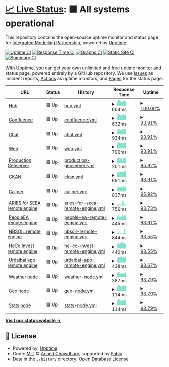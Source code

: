 # [📈 Live Status](https://integratedmodelling.github.io/upptime): <!--live status--> **🟩 All systems operational**

This repository contains the open-source uptime monitor and status page for [Integrated Modelling Partnership](https://integratedmodelling.org), powered by [Upptime](https://github.com/upptime/upptime).

[![Uptime CI](https://github.com/integratedmodelling/upptime/workflows/Uptime%20CI/badge.svg)](https://github.com/integratedmodelling/upptime/actions?query=workflow%3A%22Uptime+CI%22)
[![Response Time CI](https://github.com/integratedmodelling/upptime/workflows/Response%20Time%20CI/badge.svg)](https://github.com/integratedmodelling/upptime/actions?query=workflow%3A%22Response+Time+CI%22)
[![Graphs CI](https://github.com/integratedmodelling/upptime/workflows/Graphs%20CI/badge.svg)](https://github.com/integratedmodelling/upptime/actions?query=workflow%3A%22Graphs+CI%22)
[![Static Site CI](https://github.com/integratedmodelling/upptime/workflows/Static%20Site%20CI/badge.svg)](https://github.com/integratedmodelling/upptime/actions?query=workflow%3A%22Static+Site+CI%22)
[![Summary CI](https://github.com/integratedmodelling/upptime/workflows/Summary%20CI/badge.svg)](https://github.com/integratedmodelling/upptime/actions?query=workflow%3A%22Summary+CI%22)

With [Upptime](https://upptime.js.org), you can get your own unlimited and free uptime monitor and status page, powered entirely by a GitHub repository. We use [Issues](https://github.com/integratedmodelling/upptime/issues) as incident reports, [Actions](https://github.com/integratedmodelling/upptime/actions) as uptime monitors, and [Pages](https://integratedmodelling.github.io/upptime) for the status page.

<!--start: status pages-->
<!-- This summary is generated by Upptime (https://github.com/upptime/upptime) -->
<!-- Do not edit this manually, your changes will be overwritten -->
<!-- prettier-ignore -->
| URL | Status | History | Response Time | Uptime |
| --- | ------ | ------- | ------------- | ------ |
| <img alt="" src="https://icons.duckduckgo.com/ip3/integratedmodelling.org.ico" height="13"> [Hub](https://integratedmodelling.org/hub/) | 🟩 Up | [hub.yml](https://github.com/integratedmodelling/upptime/commits/HEAD/history/hub.yml) | <details><summary><img alt="Response time graph" src="./graphs/hub/response-time-week.png" height="20"> 604ms</summary><br><a href="https://status.integratedmodelling.org/history/hub"><img alt="Response time 549" src="https://img.shields.io/endpoint?url=https%3A%2F%2Fraw.githubusercontent.com%2Fintegratedmodelling%2Fupptime%2FHEAD%2Fapi%2Fhub%2Fresponse-time.json"></a><br><a href="https://status.integratedmodelling.org/history/hub"><img alt="24-hour response time 605" src="https://img.shields.io/endpoint?url=https%3A%2F%2Fraw.githubusercontent.com%2Fintegratedmodelling%2Fupptime%2FHEAD%2Fapi%2Fhub%2Fresponse-time-day.json"></a><br><a href="https://status.integratedmodelling.org/history/hub"><img alt="7-day response time 604" src="https://img.shields.io/endpoint?url=https%3A%2F%2Fraw.githubusercontent.com%2Fintegratedmodelling%2Fupptime%2FHEAD%2Fapi%2Fhub%2Fresponse-time-week.json"></a><br><a href="https://status.integratedmodelling.org/history/hub"><img alt="30-day response time 589" src="https://img.shields.io/endpoint?url=https%3A%2F%2Fraw.githubusercontent.com%2Fintegratedmodelling%2Fupptime%2FHEAD%2Fapi%2Fhub%2Fresponse-time-month.json"></a><br><a href="https://status.integratedmodelling.org/history/hub"><img alt="1-year response time 549" src="https://img.shields.io/endpoint?url=https%3A%2F%2Fraw.githubusercontent.com%2Fintegratedmodelling%2Fupptime%2FHEAD%2Fapi%2Fhub%2Fresponse-time-year.json"></a></details> | <details><summary><a href="https://status.integratedmodelling.org/history/hub">100.00%</a></summary><a href="https://status.integratedmodelling.org/history/hub"><img alt="All-time uptime 99.86%" src="https://img.shields.io/endpoint?url=https%3A%2F%2Fraw.githubusercontent.com%2Fintegratedmodelling%2Fupptime%2FHEAD%2Fapi%2Fhub%2Fuptime.json"></a><br><a href="https://status.integratedmodelling.org/history/hub"><img alt="24-hour uptime 100.00%" src="https://img.shields.io/endpoint?url=https%3A%2F%2Fraw.githubusercontent.com%2Fintegratedmodelling%2Fupptime%2FHEAD%2Fapi%2Fhub%2Fuptime-day.json"></a><br><a href="https://status.integratedmodelling.org/history/hub"><img alt="7-day uptime 100.00%" src="https://img.shields.io/endpoint?url=https%3A%2F%2Fraw.githubusercontent.com%2Fintegratedmodelling%2Fupptime%2FHEAD%2Fapi%2Fhub%2Fuptime-week.json"></a><br><a href="https://status.integratedmodelling.org/history/hub"><img alt="30-day uptime 99.91%" src="https://img.shields.io/endpoint?url=https%3A%2F%2Fraw.githubusercontent.com%2Fintegratedmodelling%2Fupptime%2FHEAD%2Fapi%2Fhub%2Fuptime-month.json"></a><br><a href="https://status.integratedmodelling.org/history/hub"><img alt="1-year uptime 99.86%" src="https://img.shields.io/endpoint?url=https%3A%2F%2Fraw.githubusercontent.com%2Fintegratedmodelling%2Fupptime%2FHEAD%2Fapi%2Fhub%2Fuptime-year.json"></a></details>
| <img alt="" src="https://icons.duckduckgo.com/ip3/confluence.integratedmodelling.org.ico" height="13"> [Confluence](https://confluence.integratedmodelling.org/) | 🟩 Up | [confluence.yml](https://github.com/integratedmodelling/upptime/commits/HEAD/history/confluence.yml) | <details><summary><img alt="Response time graph" src="./graphs/confluence/response-time-week.png" height="20"> 632ms</summary><br><a href="https://status.integratedmodelling.org/history/confluence"><img alt="Response time 671" src="https://img.shields.io/endpoint?url=https%3A%2F%2Fraw.githubusercontent.com%2Fintegratedmodelling%2Fupptime%2FHEAD%2Fapi%2Fconfluence%2Fresponse-time.json"></a><br><a href="https://status.integratedmodelling.org/history/confluence"><img alt="24-hour response time 619" src="https://img.shields.io/endpoint?url=https%3A%2F%2Fraw.githubusercontent.com%2Fintegratedmodelling%2Fupptime%2FHEAD%2Fapi%2Fconfluence%2Fresponse-time-day.json"></a><br><a href="https://status.integratedmodelling.org/history/confluence"><img alt="7-day response time 632" src="https://img.shields.io/endpoint?url=https%3A%2F%2Fraw.githubusercontent.com%2Fintegratedmodelling%2Fupptime%2FHEAD%2Fapi%2Fconfluence%2Fresponse-time-week.json"></a><br><a href="https://status.integratedmodelling.org/history/confluence"><img alt="30-day response time 659" src="https://img.shields.io/endpoint?url=https%3A%2F%2Fraw.githubusercontent.com%2Fintegratedmodelling%2Fupptime%2FHEAD%2Fapi%2Fconfluence%2Fresponse-time-month.json"></a><br><a href="https://status.integratedmodelling.org/history/confluence"><img alt="1-year response time 671" src="https://img.shields.io/endpoint?url=https%3A%2F%2Fraw.githubusercontent.com%2Fintegratedmodelling%2Fupptime%2FHEAD%2Fapi%2Fconfluence%2Fresponse-time-year.json"></a></details> | <details><summary><a href="https://status.integratedmodelling.org/history/confluence">93.91%</a></summary><a href="https://status.integratedmodelling.org/history/confluence"><img alt="All-time uptime 99.55%" src="https://img.shields.io/endpoint?url=https%3A%2F%2Fraw.githubusercontent.com%2Fintegratedmodelling%2Fupptime%2FHEAD%2Fapi%2Fconfluence%2Fuptime.json"></a><br><a href="https://status.integratedmodelling.org/history/confluence"><img alt="24-hour uptime 100.00%" src="https://img.shields.io/endpoint?url=https%3A%2F%2Fraw.githubusercontent.com%2Fintegratedmodelling%2Fupptime%2FHEAD%2Fapi%2Fconfluence%2Fuptime-day.json"></a><br><a href="https://status.integratedmodelling.org/history/confluence"><img alt="7-day uptime 93.91%" src="https://img.shields.io/endpoint?url=https%3A%2F%2Fraw.githubusercontent.com%2Fintegratedmodelling%2Fupptime%2FHEAD%2Fapi%2Fconfluence%2Fuptime-week.json"></a><br><a href="https://status.integratedmodelling.org/history/confluence"><img alt="30-day uptime 98.60%" src="https://img.shields.io/endpoint?url=https%3A%2F%2Fraw.githubusercontent.com%2Fintegratedmodelling%2Fupptime%2FHEAD%2Fapi%2Fconfluence%2Fuptime-month.json"></a><br><a href="https://status.integratedmodelling.org/history/confluence"><img alt="1-year uptime 99.55%" src="https://img.shields.io/endpoint?url=https%3A%2F%2Fraw.githubusercontent.com%2Fintegratedmodelling%2Fupptime%2FHEAD%2Fapi%2Fconfluence%2Fuptime-year.json"></a></details>
| <img alt="" src="https://icons.duckduckgo.com/ip3/chat.integratedmodelling.org.ico" height="13"> [Chat](https://chat.integratedmodelling.org/) | 🟩 Up | [chat.yml](https://github.com/integratedmodelling/upptime/commits/HEAD/history/chat.yml) | <details><summary><img alt="Response time graph" src="./graphs/chat/response-time-week.png" height="20"> 934ms</summary><br><a href="https://status.integratedmodelling.org/history/chat"><img alt="Response time 984" src="https://img.shields.io/endpoint?url=https%3A%2F%2Fraw.githubusercontent.com%2Fintegratedmodelling%2Fupptime%2FHEAD%2Fapi%2Fchat%2Fresponse-time.json"></a><br><a href="https://status.integratedmodelling.org/history/chat"><img alt="24-hour response time 886" src="https://img.shields.io/endpoint?url=https%3A%2F%2Fraw.githubusercontent.com%2Fintegratedmodelling%2Fupptime%2FHEAD%2Fapi%2Fchat%2Fresponse-time-day.json"></a><br><a href="https://status.integratedmodelling.org/history/chat"><img alt="7-day response time 934" src="https://img.shields.io/endpoint?url=https%3A%2F%2Fraw.githubusercontent.com%2Fintegratedmodelling%2Fupptime%2FHEAD%2Fapi%2Fchat%2Fresponse-time-week.json"></a><br><a href="https://status.integratedmodelling.org/history/chat"><img alt="30-day response time 952" src="https://img.shields.io/endpoint?url=https%3A%2F%2Fraw.githubusercontent.com%2Fintegratedmodelling%2Fupptime%2FHEAD%2Fapi%2Fchat%2Fresponse-time-month.json"></a><br><a href="https://status.integratedmodelling.org/history/chat"><img alt="1-year response time 984" src="https://img.shields.io/endpoint?url=https%3A%2F%2Fraw.githubusercontent.com%2Fintegratedmodelling%2Fupptime%2FHEAD%2Fapi%2Fchat%2Fresponse-time-year.json"></a></details> | <details><summary><a href="https://status.integratedmodelling.org/history/chat">93.91%</a></summary><a href="https://status.integratedmodelling.org/history/chat"><img alt="All-time uptime 99.53%" src="https://img.shields.io/endpoint?url=https%3A%2F%2Fraw.githubusercontent.com%2Fintegratedmodelling%2Fupptime%2FHEAD%2Fapi%2Fchat%2Fuptime.json"></a><br><a href="https://status.integratedmodelling.org/history/chat"><img alt="24-hour uptime 100.00%" src="https://img.shields.io/endpoint?url=https%3A%2F%2Fraw.githubusercontent.com%2Fintegratedmodelling%2Fupptime%2FHEAD%2Fapi%2Fchat%2Fuptime-day.json"></a><br><a href="https://status.integratedmodelling.org/history/chat"><img alt="7-day uptime 93.91%" src="https://img.shields.io/endpoint?url=https%3A%2F%2Fraw.githubusercontent.com%2Fintegratedmodelling%2Fupptime%2FHEAD%2Fapi%2Fchat%2Fuptime-week.json"></a><br><a href="https://status.integratedmodelling.org/history/chat"><img alt="30-day uptime 98.60%" src="https://img.shields.io/endpoint?url=https%3A%2F%2Fraw.githubusercontent.com%2Fintegratedmodelling%2Fupptime%2FHEAD%2Fapi%2Fchat%2Fuptime-month.json"></a><br><a href="https://status.integratedmodelling.org/history/chat"><img alt="1-year uptime 99.53%" src="https://img.shields.io/endpoint?url=https%3A%2F%2Fraw.githubusercontent.com%2Fintegratedmodelling%2Fupptime%2FHEAD%2Fapi%2Fchat%2Fuptime-year.json"></a></details>
| <img alt="" src="https://icons.duckduckgo.com/ip3/klab.integratedmodelling.org.ico" height="13"> [Web](https://klab.integratedmodelling.org/) | 🟩 Up | [web.yml](https://github.com/integratedmodelling/upptime/commits/HEAD/history/web.yml) | <details><summary><img alt="Response time graph" src="./graphs/web/response-time-week.png" height="20"> 796ms</summary><br><a href="https://status.integratedmodelling.org/history/web"><img alt="Response time 853" src="https://img.shields.io/endpoint?url=https%3A%2F%2Fraw.githubusercontent.com%2Fintegratedmodelling%2Fupptime%2FHEAD%2Fapi%2Fweb%2Fresponse-time.json"></a><br><a href="https://status.integratedmodelling.org/history/web"><img alt="24-hour response time 774" src="https://img.shields.io/endpoint?url=https%3A%2F%2Fraw.githubusercontent.com%2Fintegratedmodelling%2Fupptime%2FHEAD%2Fapi%2Fweb%2Fresponse-time-day.json"></a><br><a href="https://status.integratedmodelling.org/history/web"><img alt="7-day response time 796" src="https://img.shields.io/endpoint?url=https%3A%2F%2Fraw.githubusercontent.com%2Fintegratedmodelling%2Fupptime%2FHEAD%2Fapi%2Fweb%2Fresponse-time-week.json"></a><br><a href="https://status.integratedmodelling.org/history/web"><img alt="30-day response time 826" src="https://img.shields.io/endpoint?url=https%3A%2F%2Fraw.githubusercontent.com%2Fintegratedmodelling%2Fupptime%2FHEAD%2Fapi%2Fweb%2Fresponse-time-month.json"></a><br><a href="https://status.integratedmodelling.org/history/web"><img alt="1-year response time 853" src="https://img.shields.io/endpoint?url=https%3A%2F%2Fraw.githubusercontent.com%2Fintegratedmodelling%2Fupptime%2FHEAD%2Fapi%2Fweb%2Fresponse-time-year.json"></a></details> | <details><summary><a href="https://status.integratedmodelling.org/history/web">93.91%</a></summary><a href="https://status.integratedmodelling.org/history/web"><img alt="All-time uptime 99.53%" src="https://img.shields.io/endpoint?url=https%3A%2F%2Fraw.githubusercontent.com%2Fintegratedmodelling%2Fupptime%2FHEAD%2Fapi%2Fweb%2Fuptime.json"></a><br><a href="https://status.integratedmodelling.org/history/web"><img alt="24-hour uptime 100.00%" src="https://img.shields.io/endpoint?url=https%3A%2F%2Fraw.githubusercontent.com%2Fintegratedmodelling%2Fupptime%2FHEAD%2Fapi%2Fweb%2Fuptime-day.json"></a><br><a href="https://status.integratedmodelling.org/history/web"><img alt="7-day uptime 93.91%" src="https://img.shields.io/endpoint?url=https%3A%2F%2Fraw.githubusercontent.com%2Fintegratedmodelling%2Fupptime%2FHEAD%2Fapi%2Fweb%2Fuptime-week.json"></a><br><a href="https://status.integratedmodelling.org/history/web"><img alt="30-day uptime 98.60%" src="https://img.shields.io/endpoint?url=https%3A%2F%2Fraw.githubusercontent.com%2Fintegratedmodelling%2Fupptime%2FHEAD%2Fapi%2Fweb%2Fuptime-month.json"></a><br><a href="https://status.integratedmodelling.org/history/web"><img alt="1-year uptime 99.53%" src="https://img.shields.io/endpoint?url=https%3A%2F%2Fraw.githubusercontent.com%2Fintegratedmodelling%2Fupptime%2FHEAD%2Fapi%2Fweb%2Fuptime-year.json"></a></details>
| <img alt="" src="https://icons.duckduckgo.com/ip3/integratedmodelling.org.ico" height="13"> [Production Geoserver](https://integratedmodelling.org/geoserver/) | 🟩 Up | [production-geoserver.yml](https://github.com/integratedmodelling/upptime/commits/HEAD/history/production-geoserver.yml) | <details><summary><img alt="Response time graph" src="./graphs/production-geoserver/response-time-week.png" height="20"> 201ms</summary><br><a href="https://status.integratedmodelling.org/history/production-geoserver"><img alt="Response time 238" src="https://img.shields.io/endpoint?url=https%3A%2F%2Fraw.githubusercontent.com%2Fintegratedmodelling%2Fupptime%2FHEAD%2Fapi%2Fproduction-geoserver%2Fresponse-time.json"></a><br><a href="https://status.integratedmodelling.org/history/production-geoserver"><img alt="24-hour response time 204" src="https://img.shields.io/endpoint?url=https%3A%2F%2Fraw.githubusercontent.com%2Fintegratedmodelling%2Fupptime%2FHEAD%2Fapi%2Fproduction-geoserver%2Fresponse-time-day.json"></a><br><a href="https://status.integratedmodelling.org/history/production-geoserver"><img alt="7-day response time 201" src="https://img.shields.io/endpoint?url=https%3A%2F%2Fraw.githubusercontent.com%2Fintegratedmodelling%2Fupptime%2FHEAD%2Fapi%2Fproduction-geoserver%2Fresponse-time-week.json"></a><br><a href="https://status.integratedmodelling.org/history/production-geoserver"><img alt="30-day response time 225" src="https://img.shields.io/endpoint?url=https%3A%2F%2Fraw.githubusercontent.com%2Fintegratedmodelling%2Fupptime%2FHEAD%2Fapi%2Fproduction-geoserver%2Fresponse-time-month.json"></a><br><a href="https://status.integratedmodelling.org/history/production-geoserver"><img alt="1-year response time 238" src="https://img.shields.io/endpoint?url=https%3A%2F%2Fraw.githubusercontent.com%2Fintegratedmodelling%2Fupptime%2FHEAD%2Fapi%2Fproduction-geoserver%2Fresponse-time-year.json"></a></details> | <details><summary><a href="https://status.integratedmodelling.org/history/production-geoserver">95.92%</a></summary><a href="https://status.integratedmodelling.org/history/production-geoserver"><img alt="All-time uptime 99.57%" src="https://img.shields.io/endpoint?url=https%3A%2F%2Fraw.githubusercontent.com%2Fintegratedmodelling%2Fupptime%2FHEAD%2Fapi%2Fproduction-geoserver%2Fuptime.json"></a><br><a href="https://status.integratedmodelling.org/history/production-geoserver"><img alt="24-hour uptime 100.00%" src="https://img.shields.io/endpoint?url=https%3A%2F%2Fraw.githubusercontent.com%2Fintegratedmodelling%2Fupptime%2FHEAD%2Fapi%2Fproduction-geoserver%2Fuptime-day.json"></a><br><a href="https://status.integratedmodelling.org/history/production-geoserver"><img alt="7-day uptime 95.92%" src="https://img.shields.io/endpoint?url=https%3A%2F%2Fraw.githubusercontent.com%2Fintegratedmodelling%2Fupptime%2FHEAD%2Fapi%2Fproduction-geoserver%2Fuptime-week.json"></a><br><a href="https://status.integratedmodelling.org/history/production-geoserver"><img alt="30-day uptime 99.06%" src="https://img.shields.io/endpoint?url=https%3A%2F%2Fraw.githubusercontent.com%2Fintegratedmodelling%2Fupptime%2FHEAD%2Fapi%2Fproduction-geoserver%2Fuptime-month.json"></a><br><a href="https://status.integratedmodelling.org/history/production-geoserver"><img alt="1-year uptime 99.57%" src="https://img.shields.io/endpoint?url=https%3A%2F%2Fraw.githubusercontent.com%2Fintegratedmodelling%2Fupptime%2FHEAD%2Fapi%2Fproduction-geoserver%2Fuptime-year.json"></a></details>
| <img alt="" src="https://icons.duckduckgo.com/ip3/data.integratedmodelling.org.ico" height="13"> [CKAN](https://data.integratedmodelling.org/) | 🟩 Up | [ckan.yml](https://github.com/integratedmodelling/upptime/commits/HEAD/history/ckan.yml) | <details><summary><img alt="Response time graph" src="./graphs/ckan/response-time-week.png" height="20"> 651ms</summary><br><a href="https://status.integratedmodelling.org/history/ckan"><img alt="Response time 672" src="https://img.shields.io/endpoint?url=https%3A%2F%2Fraw.githubusercontent.com%2Fintegratedmodelling%2Fupptime%2FHEAD%2Fapi%2Fckan%2Fresponse-time.json"></a><br><a href="https://status.integratedmodelling.org/history/ckan"><img alt="24-hour response time 721" src="https://img.shields.io/endpoint?url=https%3A%2F%2Fraw.githubusercontent.com%2Fintegratedmodelling%2Fupptime%2FHEAD%2Fapi%2Fckan%2Fresponse-time-day.json"></a><br><a href="https://status.integratedmodelling.org/history/ckan"><img alt="7-day response time 651" src="https://img.shields.io/endpoint?url=https%3A%2F%2Fraw.githubusercontent.com%2Fintegratedmodelling%2Fupptime%2FHEAD%2Fapi%2Fckan%2Fresponse-time-week.json"></a><br><a href="https://status.integratedmodelling.org/history/ckan"><img alt="30-day response time 634" src="https://img.shields.io/endpoint?url=https%3A%2F%2Fraw.githubusercontent.com%2Fintegratedmodelling%2Fupptime%2FHEAD%2Fapi%2Fckan%2Fresponse-time-month.json"></a><br><a href="https://status.integratedmodelling.org/history/ckan"><img alt="1-year response time 672" src="https://img.shields.io/endpoint?url=https%3A%2F%2Fraw.githubusercontent.com%2Fintegratedmodelling%2Fupptime%2FHEAD%2Fapi%2Fckan%2Fresponse-time-year.json"></a></details> | <details><summary><a href="https://status.integratedmodelling.org/history/ckan">93.91%</a></summary><a href="https://status.integratedmodelling.org/history/ckan"><img alt="All-time uptime 99.55%" src="https://img.shields.io/endpoint?url=https%3A%2F%2Fraw.githubusercontent.com%2Fintegratedmodelling%2Fupptime%2FHEAD%2Fapi%2Fckan%2Fuptime.json"></a><br><a href="https://status.integratedmodelling.org/history/ckan"><img alt="24-hour uptime 100.00%" src="https://img.shields.io/endpoint?url=https%3A%2F%2Fraw.githubusercontent.com%2Fintegratedmodelling%2Fupptime%2FHEAD%2Fapi%2Fckan%2Fuptime-day.json"></a><br><a href="https://status.integratedmodelling.org/history/ckan"><img alt="7-day uptime 93.91%" src="https://img.shields.io/endpoint?url=https%3A%2F%2Fraw.githubusercontent.com%2Fintegratedmodelling%2Fupptime%2FHEAD%2Fapi%2Fckan%2Fuptime-week.json"></a><br><a href="https://status.integratedmodelling.org/history/ckan"><img alt="30-day uptime 98.57%" src="https://img.shields.io/endpoint?url=https%3A%2F%2Fraw.githubusercontent.com%2Fintegratedmodelling%2Fupptime%2FHEAD%2Fapi%2Fckan%2Fuptime-month.json"></a><br><a href="https://status.integratedmodelling.org/history/ckan"><img alt="1-year uptime 99.55%" src="https://img.shields.io/endpoint?url=https%3A%2F%2Fraw.githubusercontent.com%2Fintegratedmodelling%2Fupptime%2FHEAD%2Fapi%2Fckan%2Fuptime-year.json"></a></details>
| <img alt="" src="https://icons.duckduckgo.com/ip3/caliper.integratedmodelling.org.ico" height="13"> [Caliper](https://caliper.integratedmodelling.org/caliper/browse/showvoc) | 🟩 Up | [caliper.yml](https://github.com/integratedmodelling/upptime/commits/HEAD/history/caliper.yml) | <details><summary><img alt="Response time graph" src="./graphs/caliper/response-time-week.png" height="20"> 837ms</summary><br><a href="https://status.integratedmodelling.org/history/caliper"><img alt="Response time 866" src="https://img.shields.io/endpoint?url=https%3A%2F%2Fraw.githubusercontent.com%2Fintegratedmodelling%2Fupptime%2FHEAD%2Fapi%2Fcaliper%2Fresponse-time.json"></a><br><a href="https://status.integratedmodelling.org/history/caliper"><img alt="24-hour response time 908" src="https://img.shields.io/endpoint?url=https%3A%2F%2Fraw.githubusercontent.com%2Fintegratedmodelling%2Fupptime%2FHEAD%2Fapi%2Fcaliper%2Fresponse-time-day.json"></a><br><a href="https://status.integratedmodelling.org/history/caliper"><img alt="7-day response time 837" src="https://img.shields.io/endpoint?url=https%3A%2F%2Fraw.githubusercontent.com%2Fintegratedmodelling%2Fupptime%2FHEAD%2Fapi%2Fcaliper%2Fresponse-time-week.json"></a><br><a href="https://status.integratedmodelling.org/history/caliper"><img alt="30-day response time 811" src="https://img.shields.io/endpoint?url=https%3A%2F%2Fraw.githubusercontent.com%2Fintegratedmodelling%2Fupptime%2FHEAD%2Fapi%2Fcaliper%2Fresponse-time-month.json"></a><br><a href="https://status.integratedmodelling.org/history/caliper"><img alt="1-year response time 866" src="https://img.shields.io/endpoint?url=https%3A%2F%2Fraw.githubusercontent.com%2Fintegratedmodelling%2Fupptime%2FHEAD%2Fapi%2Fcaliper%2Fresponse-time-year.json"></a></details> | <details><summary><a href="https://status.integratedmodelling.org/history/caliper">95.92%</a></summary><a href="https://status.integratedmodelling.org/history/caliper"><img alt="All-time uptime 99.62%" src="https://img.shields.io/endpoint?url=https%3A%2F%2Fraw.githubusercontent.com%2Fintegratedmodelling%2Fupptime%2FHEAD%2Fapi%2Fcaliper%2Fuptime.json"></a><br><a href="https://status.integratedmodelling.org/history/caliper"><img alt="24-hour uptime 100.00%" src="https://img.shields.io/endpoint?url=https%3A%2F%2Fraw.githubusercontent.com%2Fintegratedmodelling%2Fupptime%2FHEAD%2Fapi%2Fcaliper%2Fuptime-day.json"></a><br><a href="https://status.integratedmodelling.org/history/caliper"><img alt="7-day uptime 95.92%" src="https://img.shields.io/endpoint?url=https%3A%2F%2Fraw.githubusercontent.com%2Fintegratedmodelling%2Fupptime%2FHEAD%2Fapi%2Fcaliper%2Fuptime-week.json"></a><br><a href="https://status.integratedmodelling.org/history/caliper"><img alt="30-day uptime 98.97%" src="https://img.shields.io/endpoint?url=https%3A%2F%2Fraw.githubusercontent.com%2Fintegratedmodelling%2Fupptime%2FHEAD%2Fapi%2Fcaliper%2Fuptime-month.json"></a><br><a href="https://status.integratedmodelling.org/history/caliper"><img alt="1-year uptime 99.62%" src="https://img.shields.io/endpoint?url=https%3A%2F%2Fraw.githubusercontent.com%2Fintegratedmodelling%2Fupptime%2FHEAD%2Fapi%2Fcaliper%2Fuptime-year.json"></a></details>
| <img alt="" src="https://icons.duckduckgo.com/ip3/klab.officialstatistics.org.ico" height="13"> [ARIES for SEEA remote engine](https://klab.officialstatistics.org/modeler/) | 🟩 Up | [aries-for-seea-remote-engine.yml](https://github.com/integratedmodelling/upptime/commits/HEAD/history/aries-for-seea-remote-engine.yml) | <details><summary><img alt="Response time graph" src="./graphs/aries-for-seea-remote-engine/response-time-week.png" height="20"> 756ms</summary><br><a href="https://status.integratedmodelling.org/history/aries-for-seea-remote-engine"><img alt="Response time 517" src="https://img.shields.io/endpoint?url=https%3A%2F%2Fraw.githubusercontent.com%2Fintegratedmodelling%2Fupptime%2FHEAD%2Fapi%2Faries-for-seea-remote-engine%2Fresponse-time.json"></a><br><a href="https://status.integratedmodelling.org/history/aries-for-seea-remote-engine"><img alt="24-hour response time 484" src="https://img.shields.io/endpoint?url=https%3A%2F%2Fraw.githubusercontent.com%2Fintegratedmodelling%2Fupptime%2FHEAD%2Fapi%2Faries-for-seea-remote-engine%2Fresponse-time-day.json"></a><br><a href="https://status.integratedmodelling.org/history/aries-for-seea-remote-engine"><img alt="7-day response time 756" src="https://img.shields.io/endpoint?url=https%3A%2F%2Fraw.githubusercontent.com%2Fintegratedmodelling%2Fupptime%2FHEAD%2Fapi%2Faries-for-seea-remote-engine%2Fresponse-time-week.json"></a><br><a href="https://status.integratedmodelling.org/history/aries-for-seea-remote-engine"><img alt="30-day response time 560" src="https://img.shields.io/endpoint?url=https%3A%2F%2Fraw.githubusercontent.com%2Fintegratedmodelling%2Fupptime%2FHEAD%2Fapi%2Faries-for-seea-remote-engine%2Fresponse-time-month.json"></a><br><a href="https://status.integratedmodelling.org/history/aries-for-seea-remote-engine"><img alt="1-year response time 517" src="https://img.shields.io/endpoint?url=https%3A%2F%2Fraw.githubusercontent.com%2Fintegratedmodelling%2Fupptime%2FHEAD%2Fapi%2Faries-for-seea-remote-engine%2Fresponse-time-year.json"></a></details> | <details><summary><a href="https://status.integratedmodelling.org/history/aries-for-seea-remote-engine">93.73%</a></summary><a href="https://status.integratedmodelling.org/history/aries-for-seea-remote-engine"><img alt="All-time uptime 99.40%" src="https://img.shields.io/endpoint?url=https%3A%2F%2Fraw.githubusercontent.com%2Fintegratedmodelling%2Fupptime%2FHEAD%2Fapi%2Faries-for-seea-remote-engine%2Fuptime.json"></a><br><a href="https://status.integratedmodelling.org/history/aries-for-seea-remote-engine"><img alt="24-hour uptime 100.00%" src="https://img.shields.io/endpoint?url=https%3A%2F%2Fraw.githubusercontent.com%2Fintegratedmodelling%2Fupptime%2FHEAD%2Fapi%2Faries-for-seea-remote-engine%2Fuptime-day.json"></a><br><a href="https://status.integratedmodelling.org/history/aries-for-seea-remote-engine"><img alt="7-day uptime 93.73%" src="https://img.shields.io/endpoint?url=https%3A%2F%2Fraw.githubusercontent.com%2Fintegratedmodelling%2Fupptime%2FHEAD%2Fapi%2Faries-for-seea-remote-engine%2Fuptime-week.json"></a><br><a href="https://status.integratedmodelling.org/history/aries-for-seea-remote-engine"><img alt="30-day uptime 98.56%" src="https://img.shields.io/endpoint?url=https%3A%2F%2Fraw.githubusercontent.com%2Fintegratedmodelling%2Fupptime%2FHEAD%2Fapi%2Faries-for-seea-remote-engine%2Fuptime-month.json"></a><br><a href="https://status.integratedmodelling.org/history/aries-for-seea-remote-engine"><img alt="1-year uptime 99.40%" src="https://img.shields.io/endpoint?url=https%3A%2F%2Fraw.githubusercontent.com%2Fintegratedmodelling%2Fupptime%2FHEAD%2Fapi%2Faries-for-seea-remote-engine%2Fuptime-year.json"></a></details>
| <img alt="" src="https://icons.duckduckgo.com/ip3/peopleea.integratedmodelling.org.ico" height="13"> [PeopleEA remote engine](https://peopleea.integratedmodelling.org/modeler/) | 🟩 Up | [people-ea-remote-engine.yml](https://github.com/integratedmodelling/upptime/commits/HEAD/history/people-ea-remote-engine.yml) | <details><summary><img alt="Response time graph" src="./graphs/people-ea-remote-engine/response-time-week.png" height="20"> 445ms</summary><br><a href="https://status.integratedmodelling.org/history/people-ea-remote-engine"><img alt="Response time 470" src="https://img.shields.io/endpoint?url=https%3A%2F%2Fraw.githubusercontent.com%2Fintegratedmodelling%2Fupptime%2FHEAD%2Fapi%2Fpeople-ea-remote-engine%2Fresponse-time.json"></a><br><a href="https://status.integratedmodelling.org/history/people-ea-remote-engine"><img alt="24-hour response time 490" src="https://img.shields.io/endpoint?url=https%3A%2F%2Fraw.githubusercontent.com%2Fintegratedmodelling%2Fupptime%2FHEAD%2Fapi%2Fpeople-ea-remote-engine%2Fresponse-time-day.json"></a><br><a href="https://status.integratedmodelling.org/history/people-ea-remote-engine"><img alt="7-day response time 445" src="https://img.shields.io/endpoint?url=https%3A%2F%2Fraw.githubusercontent.com%2Fintegratedmodelling%2Fupptime%2FHEAD%2Fapi%2Fpeople-ea-remote-engine%2Fresponse-time-week.json"></a><br><a href="https://status.integratedmodelling.org/history/people-ea-remote-engine"><img alt="30-day response time 445" src="https://img.shields.io/endpoint?url=https%3A%2F%2Fraw.githubusercontent.com%2Fintegratedmodelling%2Fupptime%2FHEAD%2Fapi%2Fpeople-ea-remote-engine%2Fresponse-time-month.json"></a><br><a href="https://status.integratedmodelling.org/history/people-ea-remote-engine"><img alt="1-year response time 470" src="https://img.shields.io/endpoint?url=https%3A%2F%2Fraw.githubusercontent.com%2Fintegratedmodelling%2Fupptime%2FHEAD%2Fapi%2Fpeople-ea-remote-engine%2Fresponse-time-year.json"></a></details> | <details><summary><a href="https://status.integratedmodelling.org/history/people-ea-remote-engine">93.61%</a></summary><a href="https://status.integratedmodelling.org/history/people-ea-remote-engine"><img alt="All-time uptime 99.29%" src="https://img.shields.io/endpoint?url=https%3A%2F%2Fraw.githubusercontent.com%2Fintegratedmodelling%2Fupptime%2FHEAD%2Fapi%2Fpeople-ea-remote-engine%2Fuptime.json"></a><br><a href="https://status.integratedmodelling.org/history/people-ea-remote-engine"><img alt="24-hour uptime 99.58%" src="https://img.shields.io/endpoint?url=https%3A%2F%2Fraw.githubusercontent.com%2Fintegratedmodelling%2Fupptime%2FHEAD%2Fapi%2Fpeople-ea-remote-engine%2Fuptime-day.json"></a><br><a href="https://status.integratedmodelling.org/history/people-ea-remote-engine"><img alt="7-day uptime 93.61%" src="https://img.shields.io/endpoint?url=https%3A%2F%2Fraw.githubusercontent.com%2Fintegratedmodelling%2Fupptime%2FHEAD%2Fapi%2Fpeople-ea-remote-engine%2Fuptime-week.json"></a><br><a href="https://status.integratedmodelling.org/history/people-ea-remote-engine"><img alt="30-day uptime 98.45%" src="https://img.shields.io/endpoint?url=https%3A%2F%2Fraw.githubusercontent.com%2Fintegratedmodelling%2Fupptime%2FHEAD%2Fapi%2Fpeople-ea-remote-engine%2Fuptime-month.json"></a><br><a href="https://status.integratedmodelling.org/history/people-ea-remote-engine"><img alt="1-year uptime 99.29%" src="https://img.shields.io/endpoint?url=https%3A%2F%2Fraw.githubusercontent.com%2Fintegratedmodelling%2Fupptime%2FHEAD%2Fapi%2Fpeople-ea-remote-engine%2Fuptime-year.json"></a></details>
| <img alt="" src="https://icons.duckduckgo.com/ip3/nbsoil.integratedmodelling.org.ico" height="13"> [NBSOIL remote engine](https://nbsoil.integratedmodelling.org/modeler/) | 🟩 Up | [nbsoil-remote-engine.yml](https://github.com/integratedmodelling/upptime/commits/HEAD/history/nbsoil-remote-engine.yml) | <details><summary><img alt="Response time graph" src="./graphs/nbsoil-remote-engine/response-time-week.png" height="20"> 844ms</summary><br><a href="https://status.integratedmodelling.org/history/nbsoil-remote-engine"><img alt="Response time 525" src="https://img.shields.io/endpoint?url=https%3A%2F%2Fraw.githubusercontent.com%2Fintegratedmodelling%2Fupptime%2FHEAD%2Fapi%2Fnbsoil-remote-engine%2Fresponse-time.json"></a><br><a href="https://status.integratedmodelling.org/history/nbsoil-remote-engine"><img alt="24-hour response time 2075" src="https://img.shields.io/endpoint?url=https%3A%2F%2Fraw.githubusercontent.com%2Fintegratedmodelling%2Fupptime%2FHEAD%2Fapi%2Fnbsoil-remote-engine%2Fresponse-time-day.json"></a><br><a href="https://status.integratedmodelling.org/history/nbsoil-remote-engine"><img alt="7-day response time 844" src="https://img.shields.io/endpoint?url=https%3A%2F%2Fraw.githubusercontent.com%2Fintegratedmodelling%2Fupptime%2FHEAD%2Fapi%2Fnbsoil-remote-engine%2Fresponse-time-week.json"></a><br><a href="https://status.integratedmodelling.org/history/nbsoil-remote-engine"><img alt="30-day response time 573" src="https://img.shields.io/endpoint?url=https%3A%2F%2Fraw.githubusercontent.com%2Fintegratedmodelling%2Fupptime%2FHEAD%2Fapi%2Fnbsoil-remote-engine%2Fresponse-time-month.json"></a><br><a href="https://status.integratedmodelling.org/history/nbsoil-remote-engine"><img alt="1-year response time 525" src="https://img.shields.io/endpoint?url=https%3A%2F%2Fraw.githubusercontent.com%2Fintegratedmodelling%2Fupptime%2FHEAD%2Fapi%2Fnbsoil-remote-engine%2Fresponse-time-year.json"></a></details> | <details><summary><a href="https://status.integratedmodelling.org/history/nbsoil-remote-engine">93.55%</a></summary><a href="https://status.integratedmodelling.org/history/nbsoil-remote-engine"><img alt="All-time uptime 94.27%" src="https://img.shields.io/endpoint?url=https%3A%2F%2Fraw.githubusercontent.com%2Fintegratedmodelling%2Fupptime%2FHEAD%2Fapi%2Fnbsoil-remote-engine%2Fuptime.json"></a><br><a href="https://status.integratedmodelling.org/history/nbsoil-remote-engine"><img alt="24-hour uptime 99.58%" src="https://img.shields.io/endpoint?url=https%3A%2F%2Fraw.githubusercontent.com%2Fintegratedmodelling%2Fupptime%2FHEAD%2Fapi%2Fnbsoil-remote-engine%2Fuptime-day.json"></a><br><a href="https://status.integratedmodelling.org/history/nbsoil-remote-engine"><img alt="7-day uptime 93.55%" src="https://img.shields.io/endpoint?url=https%3A%2F%2Fraw.githubusercontent.com%2Fintegratedmodelling%2Fupptime%2FHEAD%2Fapi%2Fnbsoil-remote-engine%2Fuptime-week.json"></a><br><a href="https://status.integratedmodelling.org/history/nbsoil-remote-engine"><img alt="30-day uptime 98.52%" src="https://img.shields.io/endpoint?url=https%3A%2F%2Fraw.githubusercontent.com%2Fintegratedmodelling%2Fupptime%2FHEAD%2Fapi%2Fnbsoil-remote-engine%2Fuptime-month.json"></a><br><a href="https://status.integratedmodelling.org/history/nbsoil-remote-engine"><img alt="1-year uptime 94.27%" src="https://img.shields.io/endpoint?url=https%3A%2F%2Fraw.githubusercontent.com%2Fintegratedmodelling%2Fupptime%2FHEAD%2Fapi%2Fnbsoil-remote-engine%2Fuptime-year.json"></a></details>
| <img alt="" src="https://icons.duckduckgo.com/ip3/hecoinvest.integratedmodelling.org.ico" height="13"> [HeCo Invest remote engine](https://hecoinvest.integratedmodelling.org/modeler/) | 🟩 Up | [he-co-invest-remote-engine.yml](https://github.com/integratedmodelling/upptime/commits/HEAD/history/he-co-invest-remote-engine.yml) | <details><summary><img alt="Response time graph" src="./graphs/he-co-invest-remote-engine/response-time-week.png" height="20"> 440ms</summary><br><a href="https://status.integratedmodelling.org/history/he-co-invest-remote-engine"><img alt="Response time 442" src="https://img.shields.io/endpoint?url=https%3A%2F%2Fraw.githubusercontent.com%2Fintegratedmodelling%2Fupptime%2FHEAD%2Fapi%2Fhe-co-invest-remote-engine%2Fresponse-time.json"></a><br><a href="https://status.integratedmodelling.org/history/he-co-invest-remote-engine"><img alt="24-hour response time 390" src="https://img.shields.io/endpoint?url=https%3A%2F%2Fraw.githubusercontent.com%2Fintegratedmodelling%2Fupptime%2FHEAD%2Fapi%2Fhe-co-invest-remote-engine%2Fresponse-time-day.json"></a><br><a href="https://status.integratedmodelling.org/history/he-co-invest-remote-engine"><img alt="7-day response time 440" src="https://img.shields.io/endpoint?url=https%3A%2F%2Fraw.githubusercontent.com%2Fintegratedmodelling%2Fupptime%2FHEAD%2Fapi%2Fhe-co-invest-remote-engine%2Fresponse-time-week.json"></a><br><a href="https://status.integratedmodelling.org/history/he-co-invest-remote-engine"><img alt="30-day response time 448" src="https://img.shields.io/endpoint?url=https%3A%2F%2Fraw.githubusercontent.com%2Fintegratedmodelling%2Fupptime%2FHEAD%2Fapi%2Fhe-co-invest-remote-engine%2Fresponse-time-month.json"></a><br><a href="https://status.integratedmodelling.org/history/he-co-invest-remote-engine"><img alt="1-year response time 442" src="https://img.shields.io/endpoint?url=https%3A%2F%2Fraw.githubusercontent.com%2Fintegratedmodelling%2Fupptime%2FHEAD%2Fapi%2Fhe-co-invest-remote-engine%2Fresponse-time-year.json"></a></details> | <details><summary><a href="https://status.integratedmodelling.org/history/he-co-invest-remote-engine">93.55%</a></summary><a href="https://status.integratedmodelling.org/history/he-co-invest-remote-engine"><img alt="All-time uptime 99.31%" src="https://img.shields.io/endpoint?url=https%3A%2F%2Fraw.githubusercontent.com%2Fintegratedmodelling%2Fupptime%2FHEAD%2Fapi%2Fhe-co-invest-remote-engine%2Fuptime.json"></a><br><a href="https://status.integratedmodelling.org/history/he-co-invest-remote-engine"><img alt="24-hour uptime 99.58%" src="https://img.shields.io/endpoint?url=https%3A%2F%2Fraw.githubusercontent.com%2Fintegratedmodelling%2Fupptime%2FHEAD%2Fapi%2Fhe-co-invest-remote-engine%2Fuptime-day.json"></a><br><a href="https://status.integratedmodelling.org/history/he-co-invest-remote-engine"><img alt="7-day uptime 93.55%" src="https://img.shields.io/endpoint?url=https%3A%2F%2Fraw.githubusercontent.com%2Fintegratedmodelling%2Fupptime%2FHEAD%2Fapi%2Fhe-co-invest-remote-engine%2Fuptime-week.json"></a><br><a href="https://status.integratedmodelling.org/history/he-co-invest-remote-engine"><img alt="30-day uptime 98.52%" src="https://img.shields.io/endpoint?url=https%3A%2F%2Fraw.githubusercontent.com%2Fintegratedmodelling%2Fupptime%2FHEAD%2Fapi%2Fhe-co-invest-remote-engine%2Fuptime-month.json"></a><br><a href="https://status.integratedmodelling.org/history/he-co-invest-remote-engine"><img alt="1-year uptime 99.31%" src="https://img.shields.io/endpoint?url=https%3A%2F%2Fraw.githubusercontent.com%2Fintegratedmodelling%2Fupptime%2FHEAD%2Fapi%2Fhe-co-invest-remote-engine%2Fuptime-year.json"></a></details>
| <img alt="" src="https://icons.duckduckgo.com/ip3/euskadi.integratedmodelling.org.ico" height="13"> [Urdaibai app remote engine](https://euskadi.integratedmodelling.org/modeler/?app=urdaibai.en) | 🟩 Up | [urdaibai-app-remote-engine.yml](https://github.com/integratedmodelling/upptime/commits/HEAD/history/urdaibai-app-remote-engine.yml) | <details><summary><img alt="Response time graph" src="./graphs/urdaibai-app-remote-engine/response-time-week.png" height="20"> 438ms</summary><br><a href="https://status.integratedmodelling.org/history/urdaibai-app-remote-engine"><img alt="Response time 480" src="https://img.shields.io/endpoint?url=https%3A%2F%2Fraw.githubusercontent.com%2Fintegratedmodelling%2Fupptime%2FHEAD%2Fapi%2Furdaibai-app-remote-engine%2Fresponse-time.json"></a><br><a href="https://status.integratedmodelling.org/history/urdaibai-app-remote-engine"><img alt="24-hour response time 493" src="https://img.shields.io/endpoint?url=https%3A%2F%2Fraw.githubusercontent.com%2Fintegratedmodelling%2Fupptime%2FHEAD%2Fapi%2Furdaibai-app-remote-engine%2Fresponse-time-day.json"></a><br><a href="https://status.integratedmodelling.org/history/urdaibai-app-remote-engine"><img alt="7-day response time 438" src="https://img.shields.io/endpoint?url=https%3A%2F%2Fraw.githubusercontent.com%2Fintegratedmodelling%2Fupptime%2FHEAD%2Fapi%2Furdaibai-app-remote-engine%2Fresponse-time-week.json"></a><br><a href="https://status.integratedmodelling.org/history/urdaibai-app-remote-engine"><img alt="30-day response time 433" src="https://img.shields.io/endpoint?url=https%3A%2F%2Fraw.githubusercontent.com%2Fintegratedmodelling%2Fupptime%2FHEAD%2Fapi%2Furdaibai-app-remote-engine%2Fresponse-time-month.json"></a><br><a href="https://status.integratedmodelling.org/history/urdaibai-app-remote-engine"><img alt="1-year response time 480" src="https://img.shields.io/endpoint?url=https%3A%2F%2Fraw.githubusercontent.com%2Fintegratedmodelling%2Fupptime%2FHEAD%2Fapi%2Furdaibai-app-remote-engine%2Fresponse-time-year.json"></a></details> | <details><summary><a href="https://status.integratedmodelling.org/history/urdaibai-app-remote-engine">93.67%</a></summary><a href="https://status.integratedmodelling.org/history/urdaibai-app-remote-engine"><img alt="All-time uptime 99.33%" src="https://img.shields.io/endpoint?url=https%3A%2F%2Fraw.githubusercontent.com%2Fintegratedmodelling%2Fupptime%2FHEAD%2Fapi%2Furdaibai-app-remote-engine%2Fuptime.json"></a><br><a href="https://status.integratedmodelling.org/history/urdaibai-app-remote-engine"><img alt="24-hour uptime 100.00%" src="https://img.shields.io/endpoint?url=https%3A%2F%2Fraw.githubusercontent.com%2Fintegratedmodelling%2Fupptime%2FHEAD%2Fapi%2Furdaibai-app-remote-engine%2Fuptime-day.json"></a><br><a href="https://status.integratedmodelling.org/history/urdaibai-app-remote-engine"><img alt="7-day uptime 93.67%" src="https://img.shields.io/endpoint?url=https%3A%2F%2Fraw.githubusercontent.com%2Fintegratedmodelling%2Fupptime%2FHEAD%2Fapi%2Furdaibai-app-remote-engine%2Fuptime-week.json"></a><br><a href="https://status.integratedmodelling.org/history/urdaibai-app-remote-engine"><img alt="30-day uptime 98.54%" src="https://img.shields.io/endpoint?url=https%3A%2F%2Fraw.githubusercontent.com%2Fintegratedmodelling%2Fupptime%2FHEAD%2Fapi%2Furdaibai-app-remote-engine%2Fuptime-month.json"></a><br><a href="https://status.integratedmodelling.org/history/urdaibai-app-remote-engine"><img alt="1-year uptime 99.33%" src="https://img.shields.io/endpoint?url=https%3A%2F%2Fraw.githubusercontent.com%2Fintegratedmodelling%2Fupptime%2FHEAD%2Fapi%2Furdaibai-app-remote-engine%2Fuptime-year.json"></a></details>
| <img alt="" src="https://icons.duckduckgo.com/ip3/knowledge.integratedmodelling.org.ico" height="13"> [Weather node](https://knowledge.integratedmodelling.org/weather/) | 🟩 Up | [weather-node.yml](https://github.com/integratedmodelling/upptime/commits/HEAD/history/weather-node.yml) | <details><summary><img alt="Response time graph" src="./graphs/weather-node/response-time-week.png" height="20"> 387ms</summary><br><a href="https://status.integratedmodelling.org/history/weather-node"><img alt="Response time 449" src="https://img.shields.io/endpoint?url=https%3A%2F%2Fraw.githubusercontent.com%2Fintegratedmodelling%2Fupptime%2FHEAD%2Fapi%2Fweather-node%2Fresponse-time.json"></a><br><a href="https://status.integratedmodelling.org/history/weather-node"><img alt="24-hour response time 506" src="https://img.shields.io/endpoint?url=https%3A%2F%2Fraw.githubusercontent.com%2Fintegratedmodelling%2Fupptime%2FHEAD%2Fapi%2Fweather-node%2Fresponse-time-day.json"></a><br><a href="https://status.integratedmodelling.org/history/weather-node"><img alt="7-day response time 387" src="https://img.shields.io/endpoint?url=https%3A%2F%2Fraw.githubusercontent.com%2Fintegratedmodelling%2Fupptime%2FHEAD%2Fapi%2Fweather-node%2Fresponse-time-week.json"></a><br><a href="https://status.integratedmodelling.org/history/weather-node"><img alt="30-day response time 431" src="https://img.shields.io/endpoint?url=https%3A%2F%2Fraw.githubusercontent.com%2Fintegratedmodelling%2Fupptime%2FHEAD%2Fapi%2Fweather-node%2Fresponse-time-month.json"></a><br><a href="https://status.integratedmodelling.org/history/weather-node"><img alt="1-year response time 449" src="https://img.shields.io/endpoint?url=https%3A%2F%2Fraw.githubusercontent.com%2Fintegratedmodelling%2Fupptime%2FHEAD%2Fapi%2Fweather-node%2Fresponse-time-year.json"></a></details> | <details><summary><a href="https://status.integratedmodelling.org/history/weather-node">93.79%</a></summary><a href="https://status.integratedmodelling.org/history/weather-node"><img alt="All-time uptime 99.50%" src="https://img.shields.io/endpoint?url=https%3A%2F%2Fraw.githubusercontent.com%2Fintegratedmodelling%2Fupptime%2FHEAD%2Fapi%2Fweather-node%2Fuptime.json"></a><br><a href="https://status.integratedmodelling.org/history/weather-node"><img alt="24-hour uptime 100.00%" src="https://img.shields.io/endpoint?url=https%3A%2F%2Fraw.githubusercontent.com%2Fintegratedmodelling%2Fupptime%2FHEAD%2Fapi%2Fweather-node%2Fuptime-day.json"></a><br><a href="https://status.integratedmodelling.org/history/weather-node"><img alt="7-day uptime 93.79%" src="https://img.shields.io/endpoint?url=https%3A%2F%2Fraw.githubusercontent.com%2Fintegratedmodelling%2Fupptime%2FHEAD%2Fapi%2Fweather-node%2Fuptime-week.json"></a><br><a href="https://status.integratedmodelling.org/history/weather-node"><img alt="30-day uptime 98.57%" src="https://img.shields.io/endpoint?url=https%3A%2F%2Fraw.githubusercontent.com%2Fintegratedmodelling%2Fupptime%2FHEAD%2Fapi%2Fweather-node%2Fuptime-month.json"></a><br><a href="https://status.integratedmodelling.org/history/weather-node"><img alt="1-year uptime 99.50%" src="https://img.shields.io/endpoint?url=https%3A%2F%2Fraw.githubusercontent.com%2Fintegratedmodelling%2Fupptime%2FHEAD%2Fapi%2Fweather-node%2Fuptime-year.json"></a></details>
| <img alt="" src="https://icons.duckduckgo.com/ip3/knowledge.integratedmodelling.org.ico" height="13"> [Geo node](https://knowledge.integratedmodelling.org/geo/) | 🟩 Up | [geo-node.yml](https://github.com/integratedmodelling/upptime/commits/HEAD/history/geo-node.yml) | <details><summary><img alt="Response time graph" src="./graphs/geo-node/response-time-week.png" height="20"> 114ms</summary><br><a href="https://status.integratedmodelling.org/history/geo-node"><img alt="Response time 123" src="https://img.shields.io/endpoint?url=https%3A%2F%2Fraw.githubusercontent.com%2Fintegratedmodelling%2Fupptime%2FHEAD%2Fapi%2Fgeo-node%2Fresponse-time.json"></a><br><a href="https://status.integratedmodelling.org/history/geo-node"><img alt="24-hour response time 102" src="https://img.shields.io/endpoint?url=https%3A%2F%2Fraw.githubusercontent.com%2Fintegratedmodelling%2Fupptime%2FHEAD%2Fapi%2Fgeo-node%2Fresponse-time-day.json"></a><br><a href="https://status.integratedmodelling.org/history/geo-node"><img alt="7-day response time 114" src="https://img.shields.io/endpoint?url=https%3A%2F%2Fraw.githubusercontent.com%2Fintegratedmodelling%2Fupptime%2FHEAD%2Fapi%2Fgeo-node%2Fresponse-time-week.json"></a><br><a href="https://status.integratedmodelling.org/history/geo-node"><img alt="30-day response time 118" src="https://img.shields.io/endpoint?url=https%3A%2F%2Fraw.githubusercontent.com%2Fintegratedmodelling%2Fupptime%2FHEAD%2Fapi%2Fgeo-node%2Fresponse-time-month.json"></a><br><a href="https://status.integratedmodelling.org/history/geo-node"><img alt="1-year response time 123" src="https://img.shields.io/endpoint?url=https%3A%2F%2Fraw.githubusercontent.com%2Fintegratedmodelling%2Fupptime%2FHEAD%2Fapi%2Fgeo-node%2Fresponse-time-year.json"></a></details> | <details><summary><a href="https://status.integratedmodelling.org/history/geo-node">93.79%</a></summary><a href="https://status.integratedmodelling.org/history/geo-node"><img alt="All-time uptime 99.50%" src="https://img.shields.io/endpoint?url=https%3A%2F%2Fraw.githubusercontent.com%2Fintegratedmodelling%2Fupptime%2FHEAD%2Fapi%2Fgeo-node%2Fuptime.json"></a><br><a href="https://status.integratedmodelling.org/history/geo-node"><img alt="24-hour uptime 100.00%" src="https://img.shields.io/endpoint?url=https%3A%2F%2Fraw.githubusercontent.com%2Fintegratedmodelling%2Fupptime%2FHEAD%2Fapi%2Fgeo-node%2Fuptime-day.json"></a><br><a href="https://status.integratedmodelling.org/history/geo-node"><img alt="7-day uptime 93.79%" src="https://img.shields.io/endpoint?url=https%3A%2F%2Fraw.githubusercontent.com%2Fintegratedmodelling%2Fupptime%2FHEAD%2Fapi%2Fgeo-node%2Fuptime-week.json"></a><br><a href="https://status.integratedmodelling.org/history/geo-node"><img alt="30-day uptime 98.57%" src="https://img.shields.io/endpoint?url=https%3A%2F%2Fraw.githubusercontent.com%2Fintegratedmodelling%2Fupptime%2FHEAD%2Fapi%2Fgeo-node%2Fuptime-month.json"></a><br><a href="https://status.integratedmodelling.org/history/geo-node"><img alt="1-year uptime 99.50%" src="https://img.shields.io/endpoint?url=https%3A%2F%2Fraw.githubusercontent.com%2Fintegratedmodelling%2Fupptime%2FHEAD%2Fapi%2Fgeo-node%2Fuptime-year.json"></a></details>
| <img alt="" src="https://icons.duckduckgo.com/ip3/knowledge.integratedmodelling.org.ico" height="13"> [Stats node](https://knowledge.integratedmodelling.org/stats/) | 🟩 Up | [stats-node.yml](https://github.com/integratedmodelling/upptime/commits/HEAD/history/stats-node.yml) | <details><summary><img alt="Response time graph" src="./graphs/stats-node/response-time-week.png" height="20"> 114ms</summary><br><a href="https://status.integratedmodelling.org/history/stats-node"><img alt="Response time 122" src="https://img.shields.io/endpoint?url=https%3A%2F%2Fraw.githubusercontent.com%2Fintegratedmodelling%2Fupptime%2FHEAD%2Fapi%2Fstats-node%2Fresponse-time.json"></a><br><a href="https://status.integratedmodelling.org/history/stats-node"><img alt="24-hour response time 101" src="https://img.shields.io/endpoint?url=https%3A%2F%2Fraw.githubusercontent.com%2Fintegratedmodelling%2Fupptime%2FHEAD%2Fapi%2Fstats-node%2Fresponse-time-day.json"></a><br><a href="https://status.integratedmodelling.org/history/stats-node"><img alt="7-day response time 114" src="https://img.shields.io/endpoint?url=https%3A%2F%2Fraw.githubusercontent.com%2Fintegratedmodelling%2Fupptime%2FHEAD%2Fapi%2Fstats-node%2Fresponse-time-week.json"></a><br><a href="https://status.integratedmodelling.org/history/stats-node"><img alt="30-day response time 117" src="https://img.shields.io/endpoint?url=https%3A%2F%2Fraw.githubusercontent.com%2Fintegratedmodelling%2Fupptime%2FHEAD%2Fapi%2Fstats-node%2Fresponse-time-month.json"></a><br><a href="https://status.integratedmodelling.org/history/stats-node"><img alt="1-year response time 122" src="https://img.shields.io/endpoint?url=https%3A%2F%2Fraw.githubusercontent.com%2Fintegratedmodelling%2Fupptime%2FHEAD%2Fapi%2Fstats-node%2Fresponse-time-year.json"></a></details> | <details><summary><a href="https://status.integratedmodelling.org/history/stats-node">93.79%</a></summary><a href="https://status.integratedmodelling.org/history/stats-node"><img alt="All-time uptime 99.50%" src="https://img.shields.io/endpoint?url=https%3A%2F%2Fraw.githubusercontent.com%2Fintegratedmodelling%2Fupptime%2FHEAD%2Fapi%2Fstats-node%2Fuptime.json"></a><br><a href="https://status.integratedmodelling.org/history/stats-node"><img alt="24-hour uptime 100.00%" src="https://img.shields.io/endpoint?url=https%3A%2F%2Fraw.githubusercontent.com%2Fintegratedmodelling%2Fupptime%2FHEAD%2Fapi%2Fstats-node%2Fuptime-day.json"></a><br><a href="https://status.integratedmodelling.org/history/stats-node"><img alt="7-day uptime 93.79%" src="https://img.shields.io/endpoint?url=https%3A%2F%2Fraw.githubusercontent.com%2Fintegratedmodelling%2Fupptime%2FHEAD%2Fapi%2Fstats-node%2Fuptime-week.json"></a><br><a href="https://status.integratedmodelling.org/history/stats-node"><img alt="30-day uptime 98.57%" src="https://img.shields.io/endpoint?url=https%3A%2F%2Fraw.githubusercontent.com%2Fintegratedmodelling%2Fupptime%2FHEAD%2Fapi%2Fstats-node%2Fuptime-month.json"></a><br><a href="https://status.integratedmodelling.org/history/stats-node"><img alt="1-year uptime 99.50%" src="https://img.shields.io/endpoint?url=https%3A%2F%2Fraw.githubusercontent.com%2Fintegratedmodelling%2Fupptime%2FHEAD%2Fapi%2Fstats-node%2Fuptime-year.json"></a></details>

<!--end: status pages-->

[**Visit our status website →**](https://integratedmodelling.github.io/upptime)

## 📄 License

- Powered by: [Upptime](https://github.com/upptime/upptime)
- Code: [MIT](./LICENSE) © [Anand Chowdhary](https://anandchowdhary.com), supported by [Pabio](https://pabio.com)
- Data in the `./history` directory: [Open Database License](https://opendatacommons.org/licenses/odbl/1-0/)
